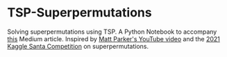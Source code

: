 # TSP-Superpermutations
Solving superpermutations using TSP. A Python Notebook to accompany [this](https://medium.com/me/stories/drafts) Medium article. Inspired by [Matt Parker's YouTube video](https://www.youtube.com/watch?v=OZzIvl1tbPo) and the [2021 Kaggle Santa Competition](https://www.kaggle.com/c/santa-2021) on superpermutations.
